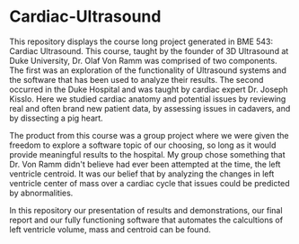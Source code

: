 # Cardiac-Ultrasound
   This repository displays the course long project generated in BME 543: Cardiac Ultrasound. This course, taught by the
founder of 3D Ultrasound at Duke University, Dr. Olaf Von Ramm was comprised of two components. The first was an exploration
of the functionality of Ultrasound systems and the software that has been used to analyze their results. The second occurred
in the Duke Hospital and was taught by cardiac expert Dr. Joseph Kisslo. Here we studied cardiac anatomy and potential issues
by reviewing real and often brand new patient data, by assessing issues in cadavers, and by dissecting a pig heart. 

   The product from this course was a group project where we were given the freedom to explore a software topic of our
choosing, so long as it would provide meaningful results to the hospital. My group chose something that Dr. Von Ramm didn't
believe had ever been attempted at the time, the left ventricle centroid. It was our belief that by analyzing the changes in
left ventricle center of mass over a cardiac cycle that issues could be predicted by abnormalities. 

   In this repository our presentation of results and demonstrations, our final report and our fully functioning software
that automates the calcultions of left ventricle volume, mass and centroid can be found. 
